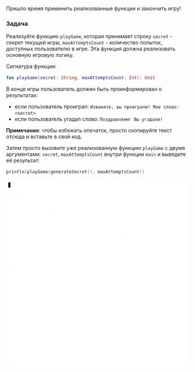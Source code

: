 Пришло время применить реализованные функции и закончить игру!

### Задача

Реализуйте функцию `playGame`, которая принимает строку `secret` - секрет текущей игры, 
`maxAttemptsCount` - количество попыток, доступных пользователю в игре. 
Эта функция должна реализовать основную игровую логику.

<div class="hint" title="Нажмите, чтобы увидеть новый сигнатур функции playGame">

Сигнатура функции:
```kotlin
fun playGame(secret: String, maxAttemptsCount: Int): Unit
```
</div>

В конце игры пользователь должен быть проинформирован о результатах:
- если пользователь проиграл: `Извините, вы проиграли! Мое слово: <secret>`
- если пользователь угадал слово: `Поздравляем! Вы угадали!`

**Примечание**: чтобы избежать опечаток, просто скопируйте текст отсюда и вставьте в свой код.

Затем просто вызовите уже реализованную функцию `playGame` с двумя аргументами: `secret`, `maxAttemptsCount` внутри функции `main` и выведите её результат:
```kotlin
println(playGame(generateSecret(), maxAttemptsCount))
```

<div class="hint" title="Нажмите, чтобы увидеть пример игры">

![Пример игры](../../utils/src/main/resources/images/part1/hangman/game.gif "Пример игры")

</div>